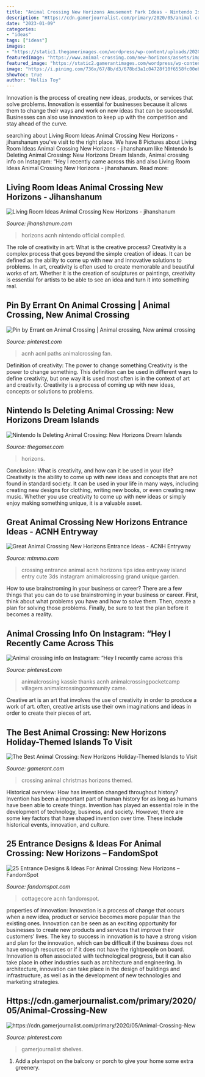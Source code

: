 ```yaml
---
title: "Animal Crossing New Horizons Amusement Park Ideas - Nintendo Is Deleting Animal Crossing: New Horizons Dream Islands"
description: "Https://cdn.gamerjournalist.com/primary/2020/05/animal-crossing-new"
date: "2023-01-09"
categories:
- "ideas"
tags: ["ideas"]
images:
- "https://static1.thegamerimages.com/wordpress/wp-content/uploads/2020/08/Animal-Crossing-New-Horizons-Deleted-Islands.jpg"
featuredImage: "https://www.animal-crossing.com/new-horizons/assets/img/create/thumbnail-acnh-create-home.jpg"
featured_image: "https://static2.gamerantimages.com/wordpress/wp-content/uploads/2020/11/Animal-Crossing-New-Horizons-Christmas.jpg"
image: "https://i.pinimg.com/736x/67/8b/d3/678bd3a1c04728f10f6558fc00eb0370.jpg"
ShowToc: true
author: "Hollis Toy"
---
```



Innovation is the process of creating new ideas, products, or services that solve problems. Innovation is essential for businesses because it allows them to change their ways and work on new ideas that can be successful. Businesses can also use innovation to keep up with the competition and stay ahead of the curve.

	

		
searching about Living Room Ideas Animal Crossing New Horizons - jihanshanum you've visit to the right place. We have 8 Pictures about Living Room Ideas Animal Crossing New Horizons - jihanshanum like Nintendo Is Deleting Animal Crossing: New Horizons Dream Islands, Animal crossing info on Instagram: “Hey I recently came across this and also Living Room Ideas Animal Crossing New Horizons - jihanshanum. Read more:
		
    
## Living Room Ideas Animal Crossing New Horizons - Jihanshanum

<img loading=lazy src="https://www.animal-crossing.com/new-horizons/assets/img/create/thumbnail-acnh-create-home.jpg" onerror="this.onerror=null;this.src='https://tse1.mm.bing.net/th?id=OIP.rd3QNn3jS5-SrHKMEMSy0QHaEK&amp;pid=15.1';" alt="Living Room Ideas Animal Crossing New Horizons - jihanshanum">

_Source: jihanshanum.com_

>horizons acnh nintendo official compiled. 

	

The role of creativity in art: What is the creative process?
Creativity is a complex process that goes beyond the simple creation of ideas. It can be defined as the ability to come up with new and innovative solutions to problems. In art, creativity is often used to create memorable and beautiful works of art. Whether it is the creation of sculptures or paintings, creativity is essential for artists to be able to see an idea and turn it into something real.

    
## Pin By Errant On Animal Crossing | Animal Crossing, New Animal Crossing

<img loading=lazy src="https://i.pinimg.com/736x/81/fe/e4/81fee4b70ca17241a5397a450a7b0dfe.jpg" onerror="this.onerror=null;this.src='https://tse2.mm.bing.net/th?id=OIP.sbUaoCV89SZVf5p7L6y2owHaHa&amp;pid=15.1';" alt="Pin by Errant on Animal Crossing | Animal crossing, New animal crossing">

_Source: pinterest.com_

>acnh acnl paths animalcrossing fan. 

	

Definition of creativity: The power to change something
Creativity is the power to change something. This definition can be used in different ways to define creativity, but one way it is used most often is in the context of art and creativity. Creativity is a process of coming up with new ideas, concepts or solutions to problems.

    
## Nintendo Is Deleting Animal Crossing: New Horizons Dream Islands

<img loading=lazy src="https://static1.thegamerimages.com/wordpress/wp-content/uploads/2020/08/Animal-Crossing-New-Horizons-Deleted-Islands.jpg" onerror="this.onerror=null;this.src='https://tse3.mm.bing.net/th?id=OIP.0lJnwukpx8O2UnXXJ9iHgAHaD5&amp;pid=15.1';" alt="Nintendo Is Deleting Animal Crossing: New Horizons Dream Islands">

_Source: thegamer.com_

>horizons. 

	

Conclusion: What is creativity, and how can it be used in your life?
Creativity is the ability to come up with new ideas and concepts that are not found in standard society. It can be used in your life in many ways, including creating new designs for clothing, writing new books, or even creating new music. Whether you use creativity to come up with new ideas or simply enjoy making something unique, it is a valuable asset.

    
## Great Animal Crossing New Horizons Entrance Ideas - ACNH Entryway

<img loading=lazy src="https://www.mtmmo.com/upload/20200813/6373293241985563624978557.jpg" onerror="this.onerror=null;this.src='https://tse1.mm.bing.net/th?id=OIP.96ssLVODnkDlYGZkY3FMPgHaEH&amp;pid=15.1';" alt="Great Animal Crossing New Horizons Entrance Ideas - ACNH Entryway">

_Source: mtmmo.com_

>crossing entrance animal acnh horizons tips idea entryway island entry cute 3ds instagram animalcrossing grand unique garden. 

	

How to use brainstroming in your business or career?
There are a few things that you can do to use brainstroming in your business or career. First, think about what problems you have and how to solve them. Then, create a plan for solving those problems. Finally, be sure to test the plan before it becomes a reality.

    
## Animal Crossing Info On Instagram: “Hey I Recently Came Across This

<img loading=lazy src="https://i.pinimg.com/736x/67/8b/d3/678bd3a1c04728f10f6558fc00eb0370.jpg" onerror="this.onerror=null;this.src='https://tse3.mm.bing.net/th?id=OIP.tWCGQs2WeMkO_cVcnYXtswHaEK&amp;pid=15.1';" alt="Animal crossing info on Instagram: “Hey I recently came across this">

_Source: pinterest.com_

>animalcrossing kassie thanks acnh animalcrossingpocketcamp villagers animalcrossingcommunity came. 

	

Creative art is an art that involves the use of creativity in order to produce a work of art. often, creative artists use their own imaginations and ideas in order to create their pieces of art.

    
## The Best Animal Crossing: New Horizons Holiday-Themed Islands To Visit

<img loading=lazy src="https://static2.gamerantimages.com/wordpress/wp-content/uploads/2020/11/Animal-Crossing-New-Horizons-Christmas.jpg" onerror="this.onerror=null;this.src='https://tse1.mm.bing.net/th?id=OIP.vRkA5XB26qRiqFHpOIeCIwHaDt&amp;pid=15.1';" alt="The Best Animal Crossing: New Horizons Holiday-Themed Islands to Visit">

_Source: gamerant.com_

>crossing animal christmas horizons themed. 

	

Historical overview: How has invention changed throughout history?
Invention has been a important part of human history for as long as humans have been able to create things. Invention has played an essential role in the development of technology, business, and society. However, there are some key factors that have shaped invention over time. These include historical events, innovation, and culture.

    
## 25 Entrance Designs &amp; Ideas For Animal Crossing: New Horizons – FandomSpot

<img loading=lazy src="https://static.fandomspot.com/images/01/11626/16-cottagecore-entry-acnh-design.jpg" onerror="this.onerror=null;this.src='https://tse3.mm.bing.net/th?id=OIP.phvMkInkCEijtxrSbc8n9QHaEK&amp;pid=15.1';" alt="25 Entrance Designs &amp; Ideas For Animal Crossing: New Horizons – FandomSpot">

_Source: fandomspot.com_

>cottagecore acnh fandomspot. 

	

properties of innovation:
Innovation is a process of change that occurs when a new idea, product or service becomes more popular than the existing ones. Innovation can be seen as an exciting opportunity for businesses to create new products and services that improve their customers’ lives. The key to success in innovation is to have a strong vision and plan for the innovation, which can be difficult if the business does not have enough resources or if it does not have the rightpeople on board.
Innovation is often associated with technological progress, but it can also take place in other industries such as architecture and engineering. In architecture, innovation can take place in the design of buildings and infrastructure, as well as in the development of new technologies and marketing strategies.

    
## Https://cdn.gamerjournalist.com/primary/2020/05/Animal-Crossing-New

<img loading=lazy src="https://i.pinimg.com/736x/fb/28/d3/fb28d3254d0db5177429ddde14921974.jpg" onerror="this.onerror=null;this.src='https://tse4.mm.bing.net/th?id=OIP.UNiNb9zMB055cJf3kIGjtAHaEK&amp;pid=15.1';" alt="https://cdn.gamerjournalist.com/primary/2020/05/Animal-Crossing-New">

_Source: pinterest.com_

>gamerjournalist shelves. 

	

1. Add a plantspot on the balcony or porch to give your home some extra greenery.


